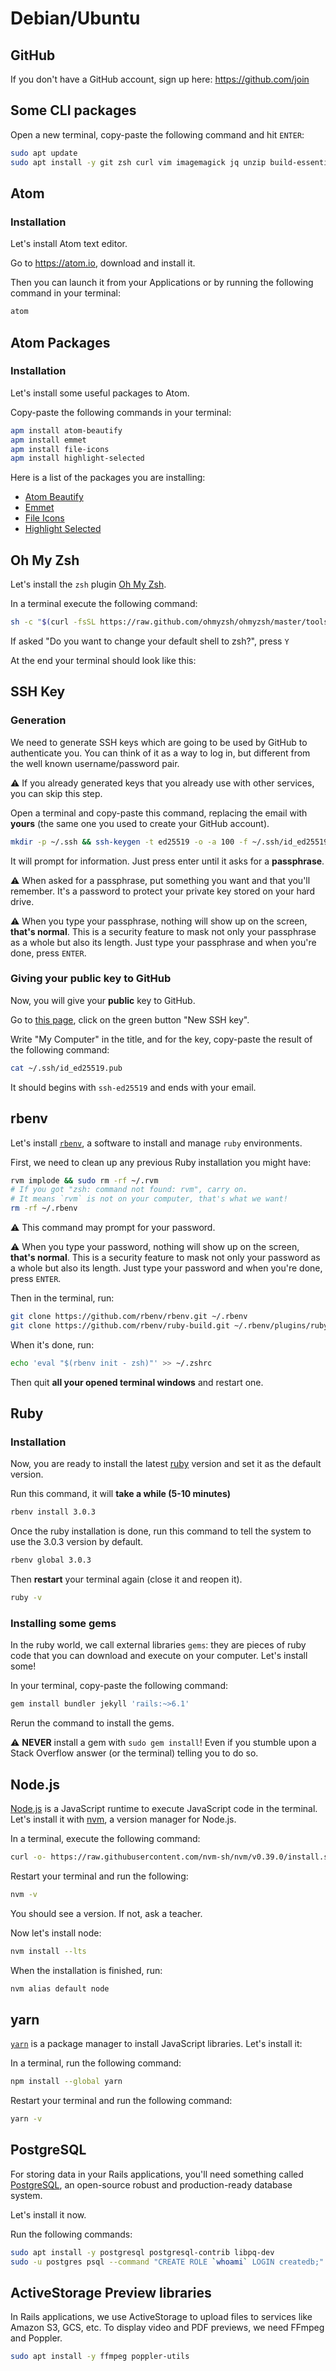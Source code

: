# Debian/Ubuntu

## GitHub

If you don't have a GitHub account, sign up here: https://github.com/join


## Some CLI packages

Open a new terminal, copy-paste the following command and hit `ENTER`:

```bash
sudo apt update
sudo apt install -y git zsh curl vim imagemagick jq unzip build-essential tklib zlib1g-dev libssl-dev libffi-dev libxml2 libxml2-dev libxslt1-dev libreadline-dev
```


## Atom

### Installation

Let's install Atom text editor.

Go to https://atom.io, download and install it.

Then you can launch it from your Applications or by running the following command in your terminal:

```bash
atom
```


## Atom Packages

### Installation

Let's install some useful packages to Atom.

Copy-paste the following commands in your terminal:

```bash
apm install atom-beautify
apm install emmet
apm install file-icons
apm install highlight-selected
```

Here is a list of the packages you are installing:
- [Atom Beautify](https://atom.io/packages/atom-beautify)
- [Emmet](https://atom.io/packages/emmet)
- [File Icons](https://atom.io/packages/file-icons)
- [Highlight Selected](https://atom.io/packages/highlight-selected)


## Oh My Zsh

Let's install the `zsh` plugin [Oh My Zsh](https://ohmyz.sh/).

In a terminal execute the following command:

```bash
sh -c "$(curl -fsSL https://raw.github.com/ohmyzsh/ohmyzsh/master/tools/install.sh)"
```

If asked "Do you want to change your default shell to zsh?", press `Y`

At the end your terminal should look like this:


## SSH Key

### Generation

We need to generate SSH keys which are going to be used by GitHub to authenticate you. You can think of it as a way to log in, but different from the well known username/password pair.

:warning: If you already generated keys that you already use with other services, you can skip this step.

Open a terminal and copy-paste this command, replacing the email with **yours** (the same one you used to create your GitHub account).

```bash
mkdir -p ~/.ssh && ssh-keygen -t ed25519 -o -a 100 -f ~/.ssh/id_ed25519 -C "TYPE_YOUR_EMAIL@HERE.com"
```

It will prompt for information. Just press enter until it asks for a **passphrase**.

:warning: When asked for a passphrase, put something you want and that you'll remember. It's a password to protect your private key stored on your hard drive.

:warning: When you type your passphrase, nothing will show up on the screen, **that's normal**. This is a security feature to mask not only your passphrase as a whole but also its length. Just type your passphrase and when you're done, press `ENTER`.

### Giving your public key to GitHub

Now, you will give your **public** key to GitHub.

Go to [this page](https://github.com/settings/keys), click on the green button "New SSH key".

Write "My Computer" in the title, and for the key, copy-paste the result of the following command:

```bash
cat ~/.ssh/id_ed25519.pub
```

It should begins with `ssh-ed25519` and ends with your email.


## rbenv

Let's install [`rbenv`](https://github.com/rbenv/rbenv), a software to install and manage `ruby` environments.

First, we need to clean up any previous Ruby installation you might have:

```bash
rvm implode && sudo rm -rf ~/.rvm
# If you got "zsh: command not found: rvm", carry on.
# It means `rvm` is not on your computer, that's what we want!
rm -rf ~/.rbenv
```

:warning: This command may prompt for your password.

:warning: When you type your password, nothing will show up on the screen, **that's normal**. This is a security feature to mask not only your password as a whole but also its length. Just type your password and when you're done, press `ENTER`.

Then in the terminal, run:

```bash
git clone https://github.com/rbenv/rbenv.git ~/.rbenv
git clone https://github.com/rbenv/ruby-build.git ~/.rbenv/plugins/ruby-build
```

When it's done, run:

```bash
echo 'eval "$(rbenv init - zsh)"' >> ~/.zshrc
```

Then quit **all your opened terminal windows** and restart one.

## Ruby

### Installation

Now, you are ready to install the latest [ruby](https://www.ruby-lang.org/en/) version and set it as the default version.

Run this command, it will **take a while (5-10 minutes)**

```bash
rbenv install 3.0.3
```

Once the ruby installation is done, run this command to tell the system to use the 3.0.3 version by default.

```bash
rbenv global 3.0.3
```

Then **restart** your terminal again (close it and reopen it).

```bash
ruby -v
```


### Installing some gems

In the ruby world, we call external libraries `gems`: they are pieces of ruby code that you can download and execute on your computer. Let's install some!

In your terminal, copy-paste the following command:

```bash
gem install bundler jekyll 'rails:~>6.1'
```

Rerun the command to install the gems.

:warning: **NEVER** install a gem with `sudo gem install`! Even if you stumble upon a Stack Overflow answer (or the terminal) telling you to do so.


## Node.js

[Node.js](https://nodejs.org/en/) is a JavaScript runtime to execute JavaScript code in the terminal. Let's install it with [nvm](https://github.com/nvm-sh/nvm), a version manager for Node.js.

In a terminal, execute the following command:

```bash
curl -o- https://raw.githubusercontent.com/nvm-sh/nvm/v0.39.0/install.sh | zsh
```

Restart your terminal and run the following:

```bash
nvm -v
```

You should see a version. If not, ask a teacher.

Now let's install node:

```bash
nvm install --lts
```

When the installation is finished, run:

```bash
nvm alias default node
```


## yarn

[`yarn`](https://yarnpkg.com/) is a package manager to install JavaScript libraries. Let's install it:

In a terminal, run the following command:

```bash
npm install --global yarn
```

Restart your terminal and run the following command:

```bash
yarn -v
```


## PostgreSQL

For storing data in your Rails applications, you'll need something called [PostgreSQL](https://www.postgresql.org/), an open-source robust and production-ready database system.

Let's install it now.

Run the following commands:

```bash
sudo apt install -y postgresql postgresql-contrib libpq-dev
sudo -u postgres psql --command "CREATE ROLE `whoami` LOGIN createdb;"
```

## ActiveStorage Preview libraries

In Rails applications, we use ActiveStorage to upload files to services like Amazon S3, GCS, etc. To display video and PDF previews, we need FFmpeg and Poppler.

```bash
sudo apt install -y ffmpeg poppler-utils
```
